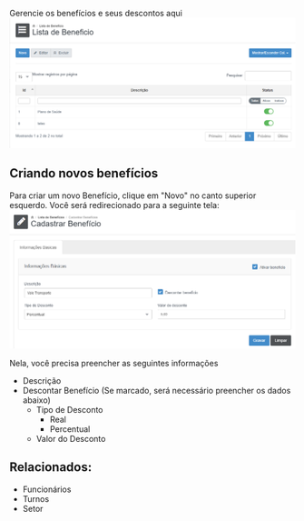 Gerencie os benefícios e seus descontos aqui
![](/assets/Pasted_image_20250518115518.png)

## Criando novos benefícios
Para criar um novo Benefício, clique em "Novo" no canto superior esquerdo. Você será redirecionado para a seguinte tela:
![](/assets/Pasted_image_20250518115714.png)

Nela, você precisa preencher as seguintes informações
- Descrição
- Descontar Benefício (Se marcado, será necessário preencher os dados abaixo)
	- Tipo de Desconto
		- Real
		- Percentual
	- Valor do Desconto


## Relacionados:

- Funcionários
- Turnos
- Setor